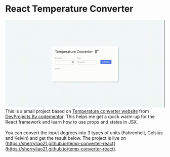 # React Temperature Converter
![snapshot](https://github.com/sherryliao21/temp-converter-react/blob/master/snap.gif)
This is a small project based on [Temperature converter website](https://www.codementor.io/projects/web/temperature-converter-website-atx32dy7mf) from [DevProjects By codementor](https://www.codementor.io/projects). This helps me get a quick warm-up for the React framework and learn how to use props and states in JSX.
<br />
<br />
You can convert the input degrees into 3 types of units (Fahrenheit, Celsius and Kelvin) and get the result below. The project is live on [https://sherryliao21.github.io/temp-converter-react](https://sherryliao21.github.io/temp-converter-react).
